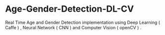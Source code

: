 # Age-Gender-Detection-DL-CV
Real Time Age and Gender Detection implementation using Deep Learning ( Caffe ) , Neural Network ( CNN ) and Computer Vision ( openCV ) . 
